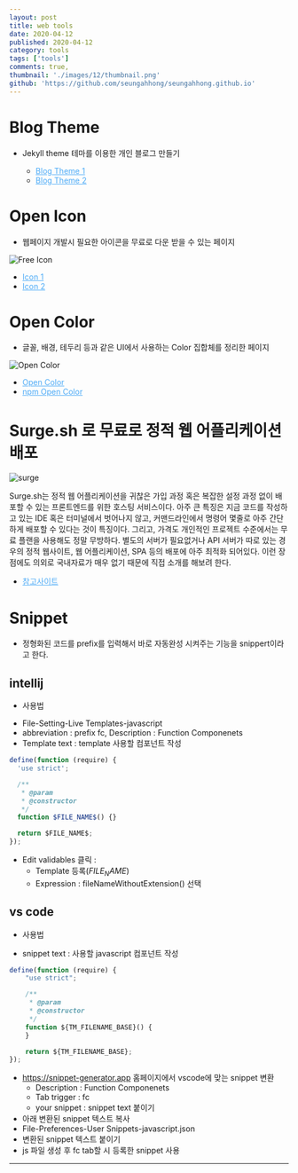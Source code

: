 ```yaml
---
layout: post
title: web tools
date: 2020-04-12
published: 2020-04-12
category: tools
tags: ['tools']
comments: true,
thumbnail: './images/12/thumbnail.png'
github: 'https://github.com/seungahhong/seungahhong.github.io'
---
```


# Blog Theme

- Jekyll theme 테마를 이용한 개인 블로그 만들기

  - <a href="https://theorydb.github.io/envops/2019/05/21/envops-blog-how-to-use-git/" target="_blank" style="font-size=30px; color: #4dabf7; text-decoration:underline;">Blog Theme 1</a>
  - <a href="https://theorydb.github.io/envops/2019/05/02/envops-blog-theme/#clean-blog-%ED%85%8C%EB%A7%88%EB%A5%BC-%EC%84%A0%ED%83%9D%ED%95%9C-%EC%9D%B4%EC%9C%A0" target="_blank" style="font-size=30px; color: #4dabf7; text-decoration:underline;">Blog Theme 2</a>

# Open Icon

- 웹페이지 개발시 필요한 아이콘을 무료로 다운 받을 수 있는 페이지

![Free Icon](./images/12/freeicon.png)

- <a href="https://www.freepik.com/popular-icons" target="_blank" style="font-size=30px; color: #4dabf7; text-decoration:underline;">Icon 1</a>
- <a href="https://simpleicons.org/" target="_blank" style="font-size=30px; color: #4dabf7; text-decoration:underline;">Icon 2</a>

# Open Color

- 글꼴, 배경, 테두리 등과 같은 UI에서 사용하는 Color 집합체를 정리한 페이지

![Open Color](./images/12/opencolor.png)

- <a href="https://yeun.github.io/open-color/" target="_blank" style="font-size=30px; color: #4dabf7; text-decoration:underline;">Open Color</a>
- <a href="https://www.npmjs.com/package/open-color" target="_blank" style="font-size=30px; color: #4dabf7; text-decoration:underline;">npm Open Color</a>

# Surge.sh 로 무료로 정적 웹 어플리케이션 배포

![surge](./images/12/surge.png)

Surge.sh는 정적 웹 어플리케이션을 귀찮은 가입 과정 혹은 복잡한 설정 과정 없이 배포할 수 있는 프론트엔드를 위한 호스팅 서비스이다. 아주 큰 특징은 지금 코드를 작성하고 있는 IDE 혹은 터미널에서 벗어나지 않고, 커맨드라인에서 명령어 몇줄로 아주 간단하게 배포할 수 있다는 것이 특징이다. 그리고, 가격도 개인적인 프로젝트 수준에서는 무료 플랜을 사용해도 정말 무방하다. 별도의 서버가 필요없거나 API 서버가 따로 있는 경우의 정적 웹사이트, 웹 어플리케이션, SPA 등의 배포에 아주 최적화 되어있다. 이런 장점에도 의외로 국내자료가 매우 없기 때문에 직접 소개를 해보려 한다.

- <a href="https://hudi.kr/surge-sh-%EB%A1%9C-%EB%AC%B4%EB%A3%8C%EB%A1%9C-%EC%A0%95%EC%A0%81-%EC%9B%B9-%EC%96%B4%ED%94%8C%EB%A6%AC%EC%BC%80%EC%9D%B4%EC%85%98-%EB%B0%B0%ED%8F%AC%ED%95%98%EA%B8%B0/" target="_blank" style="font-size=30px; color: #4dabf7; text-decoration:underline;">참고사이트</a>

# Snippet

- 정형화된 코드를 prefix를 입력해서 바로 자동완성 시켜주는 기능을 snippert이라고 한다.

## intellij

- 사용법

* File-Setting-Live Templates-javascript
* abbreviation : prefix fc, Description : Function Componenets
* Template text : template 사용할 컴포넌트 작성

```javascript
define(function (require) {
  'use strict';

  /**
   * @param
   * @constructor
   */
  function $FILE_NAME$() {}

  return $FILE_NAME$;
});
```

- Edit validables 클릭 :
  - Template 등록($FILE_NAME$)
  - Expression : fileNameWithoutExtension() 선택

## vs code

- 사용법

* snippet text : 사용할 javascript 컴포넌트 작성

```javascript
define(function (require) {
	"use strict";

	/**
	 * @param
	 * @constructor
	 */
	function ${TM_FILENAME_BASE}() {
	}

    return ${TM_FILENAME_BASE};
});
```

- <a href="https://snippet-generator.app/" target="_blank" style="font-size=30px; color: #4dabf7; text-decoration:underline;">https://snippet-generator.app</a> 홈페이지에서 vscode에 맞는 snippet 변환
  - Description : Function Componenets
  - Tab trigger : fc
  - your snippet : snippet text 붙이기
- 아래 변환된 snippet 텍스트 복사
- File-Preferences-User Snippets-javascript.json
- 변환된 snippet 텍스트 붙이기
- js 파일 생성 후 fc tab할 시 등록한 snippet 사용

---
